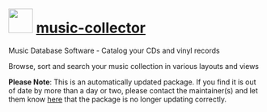 # <img src="https://cdn.jsdelivr.net/gh/mkevenaar/chocolatey-packages@a06d6a19bb5dcb0ef64e72a8336d7e4cb0fe88e0/icons/music-collector.png" width="48" height="48"/> [music-collector](https://community.chocolatey.org/packages/music-collector)

Music Database Software - Catalog your CDs and vinyl records

Browse, sort and search your music collection in various layouts and views

**Please Note**: This is an automatically updated package. If you find it is
out of date by more than a day or two, please contact the maintainer(s) and
let them know [here](https://github.com/mkevenaar/chocolatey-packages/issues) that the package is no longer updating correctly.

